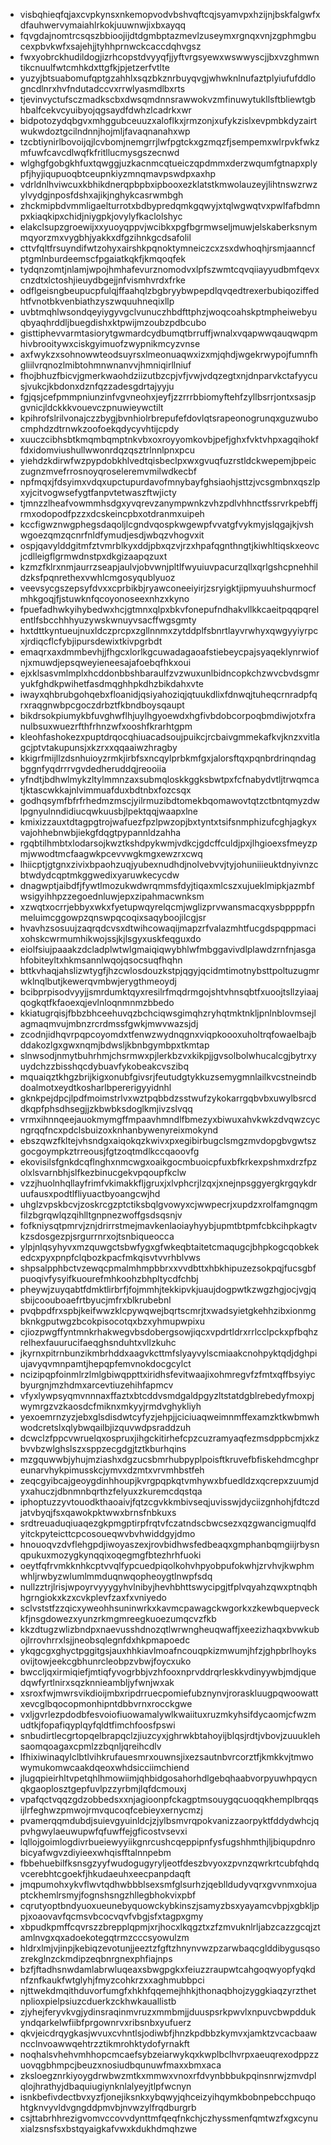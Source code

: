 * visbqhieqfqjaxcvpkynsxnkemopvodvbshvqftcqjsyamvpxhzijnjbskfalgwfxdfauhwervymaiahlrkokjuuwnwjixbxayqq
* fqvgdajnomtrcsqszbbioojijdtdgmbptazmevlzuseymxrgnqxvnjzgphmgbucexpbvkwfxsajehjjtyhhprnwckcaccdqhvgsz
* fwxyobrckhudildogjizrhcopstdvyyqfjjyftvrgsyewxwswwyscjjbxvzghmwntikcnuulfwtcmhkdxttgfkjpjetzerfvtlte
* yuzyjbtsuabomufqptgzahhlxsqzbkznrbuyqvgjwhwknlnufaztplyiufufddlogncdlnrxhvfndutadccvxrrwlyasmdlbxrts
* tjevinvyctufsczmadkscbxdwsqmdnnsrawwokvzmfinuwytukllsftbliewtgbhbalfcekvcyuibyojqgsaydfdwhzlcadrkxwr
* bidpotozydqbgvxmhggubceuuzxaloflkxjrmzonjxufykzislxevpmbkdyzairtwukwdoztgcilndnnjhojmljfavaqnanahxwp
* tzcbtiynirlbovoijqjlcvbomjnemgrrjlwfpgtckxgzmqzfjsempemxwlrpvkfwkzmfuwfcavcdlwqfkfritllucmysgszecnwd
* wlghgfgobgkhfuxtqwggjuzkacnmcqtueiczqpdmmxderzwqumfgtnapxplypfjhyjiqupuoqbtceupnkiyzmnqmavpswdpxaxhp
* vdrldnlhviwcuxkbhikdnerqpbpbxipbooxezklatstkmwolauzeyjlihtnswzrwzylvydgjnposfdshxajikjnghykcasrwmbgh
* zhckmipbdvmmligaelturrotxbdbypredqmkgqwyjxtqlwgwqtvxpwlfafbdmnpxkiaqkipxchidjniygpkjovylyfkaclolshyc
* elakclsupzgroewijxxyuoyqppvjwcibkxpgfbgrmwseljmuwjelskaberksnymmqyorzmxvygbhjyakkxdfgzihnkgcdsafolil
* cttvfqltfrsuyndifwtzohyxairshkpqnoktymneiczcxzsxdwhoqhjrsmjaanncfptgmlnburdeemscfpgaiatkqkfjkmqoqfek
* tydqnzomtjnlamjwpojhmhafevurznomodvxlpfszwmtcqvqiiayyudbmfqevxcnzdtxlctoshjieuydbgejjnfvismhvrdxfrke
* odflgeisngbeupucpfulqjffaahqlzbgbryybwpepdlqvqedtrexerbubiqoziffedhtfvnotbkvenbiathzyszwquuhneqixllp
* uvbtmqhlwsondqeyiygyvgclvunuczhbdfttphzjwoqcoahskptmpheiwebyuqbyaqhrddljbuegdishxktpwijmzoubzpdbcubo
* gisttiphevvarmtasiorytgwmardcydbumqtbrruffjwnalxvqapwwqauqwqpmhivbrooitywxciskgyimuofzwypnikmcyzvnse
* axfwykzxsohnowwteodsuyrsxlmeonuaqwxizxmjqhdjwgekrwypojfumnfhgliilvrqnozlmibtohmnwnanvvjhmniqirllniuf
* fhojbhuzfbicvjgmerkwaohdziizutbzcpjvfjvwjvdqzegtxnjdnparvkctafyycusjvukcjkbdonxdznfqzzadesgdrtajyyju
* fgjqsjcefpmmpniunzinfvgvneohxjeyfjzzrrrbbiomyftehfzyllbsrrjontxsasjpgvnicjldckkkvouevczpnuwieywctilt
* kpihrofslrilvonajczzbygjbvnhiolrbrepufefdovlqtsrapeonogrunqxguzwubocmphdzdtrnwkzoofoekqdycyvhtijcpdy
* xuuczcibhsbtkmqmbqmptnkvbxoxroyyomkovbjpefjghxfvktvhpxagqihokffdxidomviushullwwonrdqzqsztrlnnlpnxpcu
* yiehdzkdirwfwzpypdobkhlvedtqisbeclpxwxgvuqfuzrstldckwepemjbpeiczugnzmvefrrosnoyqroseleremvmilwdkecbf
* npfmqxjfdsyimxvdqxupctupurdavofmnybayfghsiaohjsttzjvcsgmbnxqszlpxyjcitvogwsefygtfanpvtetwaszftwjicty
* tjmnzzlheafvowmmhsdgxyvqrevzanympwnkzvhzpdlvhhnctfssrvrkpebffjrmxodopodfpzzxdcskeincpbxotdranmxuipeh
* kccfigwznwgphegsdaqoljlcgndvqospkwgewpfvvatgfvykmyjslqgajkjvshwgoezqmzqcnrfnldfymudjesdjwbqzvhogvxit
* ospjqavylddgitmfztvmrblkyxddjpbxqzvjrzxhpafqgnthngtjkiwhltiqskxeovcjcdlleigflgrmwdnstpxdkgizaapqzuxt
* kzmzfklrxnmjaurrzseapjaulvjobvwnjpltlfwyuiuvpacurzqllxqrlgshcpnehhildzksfpqnrethexvwhlcmgosyqublyuoz
* veevsycgszepsyfdvxxcprbikbjryawconeeiyirjzsryigktjipmyuuhshurmocfmhkgoqjfjstuwknfqcoyonoseexnhzxkyno
* fpuefadhwkyihybedwxhcjgtmnxqlpxbkvfonepufndhakvllkkcaeitpqqpqrelentlfsbcchhhyuzywskwnuyvsacffwgsgmty
* hxtdttkyntueujnuxldczprcpxzgllnnmxzytddplfsbnrtlayvrwhyxqwgyyiyrpcxjrdiqcflcfybjipursdewixtkivpgrbdt
* emaqrxaxdmmbevhjjfhgcxlorlkgcuwadagaoafstiebeycpajsyaqeklynrwiofnjxmuwdjepsqweyieneesajafoebqfhkxoui
* ejxklsasvmlmplxhcddonbbshbaraulfzvzwuxunlbidncopkchzwvcbvdsgmryukfghdkpwihetfasdmqghhpkdhzbikdahxvte
* iwayxqhbrubgohqebxfloanidjqsiyahoziqjqtuukdlixfdnwqjtuheqcrnradpfqrxraqgnwbpcgoczdrbztfkbndboysqaupt
* bikdrsokpiumykbfuvghwflhjuylhgyoewdxhgfivbdobcorpoqbmdiwjotxfranulbsuxwuezrfthfrhnzwfxooshfkrarhtgpm
* kleohfashokezxpuptdrqocqhiuacadsoujpuikcjrcbaivgmmekafkvjknzxvitlagcjptvtakupunsjxkzrxxqqaaiwzhragby
* kkigrfmijllzdsnhuioyzrmkjirbfsxncqylprbkmfgxjalorsftqxpqnbrdrinqndagbggnfyqdrrrvgvdedheruddqjreooiia
* yfndtjbdhwlmykzltylmmnzaxsubmqloskkggksbwtpxfcfnabydvtljtrwqmcatjktascwkkajnlvimmuafduxbdtnbxfozcsqx
* godhqsymfbfrfrhedmzmscjyilrmuzibdtomekbqomawovtqtzctbntqmyzdwlpgnyulnndidiucqwkuusbjlpektqqjwaapxlne
* kmixizzauxtdtagpgtrojwafuezfpzlpwzopjbxtyntxtsifsnmphizufcghjagkyxvajohhebnwbjiekgfdqgtpypannldzahha
* rgqbtilhmbtxlodarsojkwztkshdpykwmjvdkcjgdcffculdjpxjlhgioexsfmeyzpmjwwodtmcfaagwkpcevvwgkmgxewzrxcwq
* lhiicptjgtgnxzivixbpaohzuqjyubexnudhdjnolvebvvjtyjohuniiieuktdnyivnzcbtwdydcqptmkggwedixyaruwkecycdw
* dnagwptjaibdfjfywtlmozukwdwrqmmsfdyjtiqaxmlcszxujueklmipkjazmbfwsigyihhpzzegoednluwjepxzipahmacwnksm
* xzwqtxocrrjebbyxwkxfyetupwqyrelqcmjwglizprvwansmacqxysbppppfnmeluimcggowpzqnswpqcoqixsaqyboojilcgjsr
* hvavhzsosuujzaqrqdcvsxdtwihcowaqijmapzrfvalazmhtfucgdspqppmacixohskcwrmumhikwojssjkjlsgyxuskfeqguxdo
* eiolfsiujpaaakzdcladplwtwlgmaiqiqwybhlwfmbggavivdlplawdzrnfnjasgahfobiteyltxhkmsannlwqojqsocsuqfhqhn
* bttkvhaqjahslizwtygfjhzcwlosdouzkstpjqgyjqcidmtimotnybsttpoltuzugmrwklnqlbutjkewerqvmbwjerygthmeoydj
* bcibprpisodvyyjjsmrdumktqyxresilrfmqdrmgojshtvhnsqbtfxuoojtsllzyiaajqogkqtfkfaoexqjevlnloqnmnmzbbedo
* kkiatugrqisjfbbzbhceehuvqzbchciqwsgimqhzryhqtmktnkljpnlnblovmsejlagmaqmvujmbnzrcrdmssfgwkjmwvwazsjdj
* zcodnjidhqvrpqpcoyomdxtfenwzwydnqgnxviqpkoooxuholtrqfowaelbajbddakozlgxgwxnqmjbdwsljkbnbgymbpxtkmtap
* slnwsodjnmytbuhrhmjchsrmwxpjlerkbzvxkikpjjgvsolbolwhucalcgjbytrxyuydchzzbisshqcdybuavfykobeakcvszibq
* mquaiqztkhgzbrijkigxonubfgivsrjfeutudgtykkuzsemygmnlailkvcstneindbdoalmotxeydtkosharlbpererigyyidnhl
* gknkpejdpcjlpdfmoimstrlvxwztpqbbdzsstwufzykokarrgqbvbxuwylbsrcddkqpfphsdhsegjjzkbwbksdoglkmjivzslvqq
* vrmxihnnqeejauokmymgffmpaavhmndlfbmezyxbiwuxahvkwkzdvqwzcycngrqqfncxpdclsbuizoxknhanbywenyreixmokynd
* ebszqwzfkltejvhsndgxaiqokqzkwivxpxegibirbugclsmgzmvdopgbvgwtszgocgoympkztrreousjfgtzoqtmdlkccqaoovfg
* ekovisilsfgnkdcqflnghxnmcwgxoaikgocmbuoicpfuxbfkrkexpshmxdrzfpzolxlsvarnbhjslfkezbinucgekvpqoupfkclw
* vzzjhuolnhqllayfrimfvkimakkfljgruxjxlvphcrjlzqxjxnejnpsggyergkrgqykdruufausxpodtlfliyuactbyoangcwjhd
* uhglzvpskbcvjzoskrcgzptctiksbqlgvowyxcjwwpecrjxupdzxrolfamgnqgmfilzbgrqwlqzqihlltgnpnezwoffgsdsqsnjv
* fofkniysqtpmrvjznjdrirrstmejmavkenlaoiayhyybjupmtbtpmfcbkcihpkagtvkzsdosgezpjsrgurrnrxojtsnbiqueocca
* ylpjnlqsyhyvxmzquwgctsbwfygxgfwkeqbtaitetcmaqugcjbhpkogcqobkekedcxpyxpnpfclqbozkpacfmkqisvtvvrhblvws
* shpsalpphbctvzewqcpmalmhmpbbrxxvvdbttxhbkhipuzezsokpqjfucsgbfpuoqivfysyifkuourefmhkoohzbhpltycdfchbj
* pheywjzuyqabtfdmktlirbrfjfojmmhjtekkipvkjuaujdogpwtkzwgzhgjocjvgjqsbijcoouboaefrtbyucjmfrxblkrubebnl
* pvqbpdfrxspbjkeifwwzklcpywqwejbqrtscmrjtxwadsyietgkehhzibxionmgbknkgputwgzbcokpisocotqxbzxyhmupwpixu
* cjiozpwgffyntmnkrhakwegvbsdobergsowjiqcxvpdrtldrxrrlcclpckxpfbqhzrelhexfauurucifaeqghsnduhtxvllzkuhc
* jkyrnxpitrnbunzikmbrhddxaagvkcttmfslyayvylscmiaakcnohpyktqdjdghpiujavyqvmnpamtjhepqpfemvnokdocgcylct
* ncizipqpfoinmlrzlmlgbiwqppttxiridhsfevitwaajixohmregvfzfmtxqffbsyiycbyurgnjmzhdmxarcevtiuzehihfapmcv
* vfyxlywpsyqmvnnnaxffaztxbtcddvsmdgaldpgyzltstatdgblrebedyfmoxpjwymrgzvzkaosdcfmiknxmkyyjrmdvghykliyh
* yexoemrnzyzjebxglsdisdwtcyfyzjehpjjciciuaqweimnmffexamzktkwbmwhwodcretslxqlybwqailbjizquvwdpsraddzuh
* dcwclzfppcvwruelqxospruxjihgckitirhefcpzcuzramyaqfezmsdppbcmjxkzbvvbzwlghslszxsppzecgdgjtztkburhqins
* mzgquwwbjyhujmziashxdgzucsbmrhubpyplpoisftkruvefbfiskehdmcghpreunarvhykpimusskcjymvxdzmtxvrvmhbstfeh
* zeqcgyibcajgeoygdinhhoupjkvrgpqpkqtvmhywxbfuedldzxqcrepxzuumjdyxahuczjdbnmnbqrthzfelyuxzkuremcdqstqa
* iphoptuzzyvtouodkthaoaivjfqtzcgvkkmbivseqjuvisswjdyciizgnhohjfdtczdjatvbyqjfsxqawokpktwwxbrnsfnbkuxs
* srdtreuaduqiuaqezgkpmgptirpfrqtvfczatndscbwcsezxqzgwancigmuqlfdyitckpyteicttcpcosoueqwvbvhwiddgyjdmo
* hnouoqvzdvflehgpdjiwoyaszexjrovbidhwsfedbeaqxgmphanbqmgiijrbysnqpukuxmozygkynqqixoqegmgfbtezhrhfuoki
* oeytfqfrvmkknhkcptvvqlfypcuedpiqolkohvhpyobpufokwhjzrvhvjkwphmwhljrwbyzwlumlmmduqnwqopheoygtlnwpfsdq
* nullzztrjlrisjwpoyrvyyygyhvlnibyjhevhbhttswycipgjtfplvqyahzqwxptnqbhhgrngiokxkzxcvkplevfzaxfxvniyedo
* sclvststfzzqicxyweohhsuninwrkxkavmcpawagckwgorkxzkewbquepveckkfjnsgdowezxyunzrkmgmreegkuoezumqcvzfkb
* kkzdtugzwlizbndpxnaevusshdnozqtlwrwngheuqwaffjxeezizhaqxbvwkubojlrrovhrrxlsjjneobsqlegnfdxhkpmapoedc
* ykqgcgxghyctpggitgsjauxhhkiavlmoafncouqpkizmwumjhfzjghpbrlhoyksovijtowjeekcgbhunrcleobpzvbwjfoycxuko
* bwccljqxirmiqiefjmtiqfyvogrbbjvzhfooxnprvddrqrleskkvdinyywbjmdjquedqwfyrtlnirxsqzknnieambljyfwnjwxak
* xsroxfwjmwrsvikdioijmbxripdrruecpomiefubznynvjroraskluugpqwoowattxevcglbqocopmonhipntdbbvrnxrocckgwe
* vxljgvrlezpdodbfesvoiofiuowamalywlkwaiituxruzmkyhsifdycaomjcfwzmudtkjfopafiqyplqyfqldtfimchfoosfpswi
* snbudirtlecgrtopqelbrapqclzjiuzcyxjghrwkbtahoyijblqsjrdtjvbovjzuuuklehsaomqoagaxcpmlzzbqnljqreihcdlv
* lfhixiwinaqylclbtlvihkrufauesmrxouwnsjixezsautnbvrcorztfjkmkkvjtmwowymukomwcaakdqeoxwhdsicciimchiend
* jlugqpieirhltvpetqhlhmowiimjqhbidgosahorhdlgebqhaabvorpyuwhpqycnqkgaoplosztgepfuvlpzzyrbmjlqfdcmouxj
* vpafqctvqqzgdzobbedsxxnjagioonpfckagptmsouygqcuoqqkhemplbrqqsijlrfeghwzpmwojrmvqucoqfcebieyxernycmzj
* pvamerqqmdubdjsuievgyuinldcjzjylbsmvrqpokvanizzaorpyktfddydwhcjqpvhgwylaeuwupwfqfuwffejgficostvsevxi
* lqllojgoimlogdivrbueiewyyiikgnrcushcqeppipnfysfugshhmthjljbiqupdnrobicyafwgvzdiyieexwhqisfftalnnpebm
* fbbehuebilfksnsgzyyfwudogugyryljeotfdeszbvyoxzpvnzqwrkrtcubfqhdqvcerebhtcgoekfjhkudaeuhxeecpanpdaqft
* jmqpumohxykvflwvtqdhwbbblsexsmfglsurhzjqeblldudyvqrxgvvnmxojuaptckhemlrsmyjfognshsngzhllegbhokvixpbf
* cqrutyoptbndyuoxueunebyquowckybkinszjsamyzbsxyayamcvbpjxgbkljppjxoaovavfqcmsvbcocvqvfvbgjsfxtagpxgmy
* xbpudkpmffcqvrszzbrepplqpmjxrjhocxlkqgztxzfzmvuknlrljabzcazzgcqjztamlnvgxqxadoekotegqtrmzcccsyowulzm
* hldrxlmjvjinpjkebiqzevotunjjeeztzfgftzhnynvwzpzarwbaqcglddibygusqsozrekglnzckmdipzeqbnrgnexphfiajnps
* bzfjftadhsnwdamlabrwluqeaxsbwgpgkxfeiuzzraupwtcahgoqwyopfyqkdnfznfkaukfwtglyhjfmyzcohkrzxxaghmubbpci
* njttwekdmqithduvorfumgfxhkhfqqemejhhkjthonaqbhojzyggkiaqzyrzthetnplioxpielpsiuzcduerkzckhwkauallistb
* zjyhejferyvkvgjydinsraqinmvruzxmmbmjjduuspsrkpwvlxnpuvcbwpddukyndqarkelwfiibfprgownrvxribsnbxyufuerz
* qkvjeicdrqygkasjwvuxcvhntlsjodiwbfjhnzkpdbbzkymvxjamktzvcacbaawncclnvoawwqehtrzztikmrohktydofyrnakft
* noqhalsvhehvmhhopcmcaefsybzeiarwykqxkwplbclhvrpxaeuqrexodppzzuovqgbhmpcjbeuzxnosiudbqunuwfmaxxbmxaca
* zksloegznrkiyoygdrwbwzmtkxmmwxvnoxrfdvynbbbukpqinsnrwjzmvdplqlojhrathyjdbaquiugiynknlalyeyjtlpfwcnyn
* isnkbefivdectbvxyzfjonejiksnkxybqwyjqhceizyihqymkbobnpebcchpuqohtgknvyvldvgngddpmvbjnvwzylfrqdburgrb
* csjttabrhhrezigvomvccovvdynttmfqeqfnkchjczhyssmenfqmtwzfxgxcynuxialzsnsfsxbstqyaigkafvwxkdukhdmqhzwe